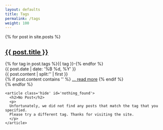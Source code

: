 ```yaml
---
layout: defaults
title: Tags
permalink: /tags
weight: 100
---
```


<!-- 
This tag search solution is somewhat hacky. There are other ways to do this including setting up some additional Ruby code within the Jekyll version that you are running. Eventually, I may switch this to using a different search method.
-->

<section>
  <div class='inner-section'>
    {% for post in site.posts %}
    <article class='hide single_post'>
      <h2 class='single_title'><a href='{{ post.url }}'>{{ post.title }}</a></h2>
      <div class='hide single_tags'>{% for tag in post.tags %}{{ tag }}-{% endfor %}</div>
      <div class='date'>{{ post.date | date: '%B %d, %Y' }}</div>
      <div class='single_content'>{{ post.content | split:'<!--more-->' | first }}</div>
      {% if post.content contains '<!--more-->' %}
        <a href='{{ post.url }}'>... read more</a>
      {% endif %}
    </article>
    {% endfor %}

    <article class='hide' id='nothing_found'>
      <h2>No Post</h2>
      <p>
      Unfortunately, we did not find any posts that match the tag that you specified. 
      Please try a different tag. Thanks for visiting the site.
      </p>
    </article>
  </div><!-- inner-section -->
</section>

<script>
var display_tags = function() {
  var added = false,
    all_posts = document.getElementsByClassName('single_post'),
    slug = document.location.href.split('?')[1];
    i = 0,
    len = all_posts.length;

  for (; i < len; i++) {
    var cur = all_posts[i];
    title = cur.getElementsByClassName('single_title')[0],
    tags = (cur.getElementsByClassName('single_tags')[0]).innerHTML.split('-'),
    content = cur.getElementsByClassName('single_content')[0],
    tag_len = (tags.length - 1),
    j = 0;
    for (var j = 0; j < tag_len; j++) {
      var cur_tag = tags[j];
      if (cur_tag === slug) {
        all_posts[i].className = 'single_post';
        added = true;
      }
    }
  }
  if (!added) { document.getElementById('nothing_found').className = ''; }
}
window.onload = function() {
  display_tags();
}
</script>